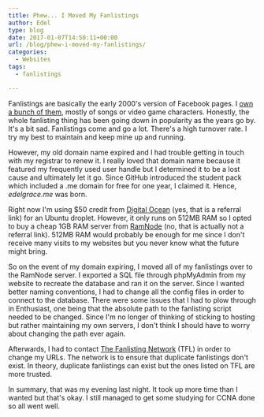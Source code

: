 ```yaml
---
title: Phew... I Moved My Fanlistings
author: Edel
type: blog
date: 2017-01-07T14:50:11+00:00
url: /blog/phew-i-moved-my-fanlistings/
categories:
  - Websites
tags:
  - fanlistings

---
```

Fanlistings are basically the early 2000's version of Facebook pages. I [own a bunch of them][1], mostly of songs or video game characters. Honestly, the whole fanlisting thing has been going down in popularity as the years go by. It's a bit sad. Fanlistings come and go a lot. There's a high turnover rate. I try my best to maintain and keep mine up and running.

However, my old domain name expired and I had trouble getting in touch with my registrar to renew it. I really loved that domain name because it featured my frequently used user handle but I determined it to be a lost cause and ultimately let it go. Since GitHub introduced the student pack which included a .me domain for free for one year, I claimed it. Hence, _edelgrace.me_ was born.

Right now I'm using $50 credit from [Digital Ocean][2] (yes, that is a referral link) for an Ubuntu droplet. However, it only runs on 512MB RAM so I opted to buy a cheap 1GB RAM server from [RamNode][3] (no, that is actually not a referral link). 512MB RAM would probably be enough for me since I don't receive many visits to my websites but you never know what the future might bring.

So on the event of my domain expiring, I moved all of my fanlistings over to the RamNode server. I exported a SQL file through phpMyAdmin from my website to recreate the database and ran it on the server. Since I wanted better naming conventions, I had to change all the config files in order to connect to the database. There were some issues that I had to plow through in Enthusiast, one being that the absolute path to the fanlisting script needed to be changed. Since I'm no longer of thinking of sticking to hosting but rather maintaining my own servers, I don't think I should have to worry about changing the path ever again.

Afterwards, I had to contact [The Fanlisting Network][4] (TFL) in order to change my URLs. The network is to ensure that duplicate fanlistings don't exist. In theory, duplicate fanlistings can exist but the ones listed on TFL are more trusted.

In summary, that was my evening last night. It took up more time than I wanted but that's okay. I still managed to get some studying for CCNA done so all went well.

 [1]: http://fan.edelgrace.me
 [2]: https://m.do.co/c/999dd787b62c
 [3]: http://ramnode.com
 [4]: http://thefanlistings.org